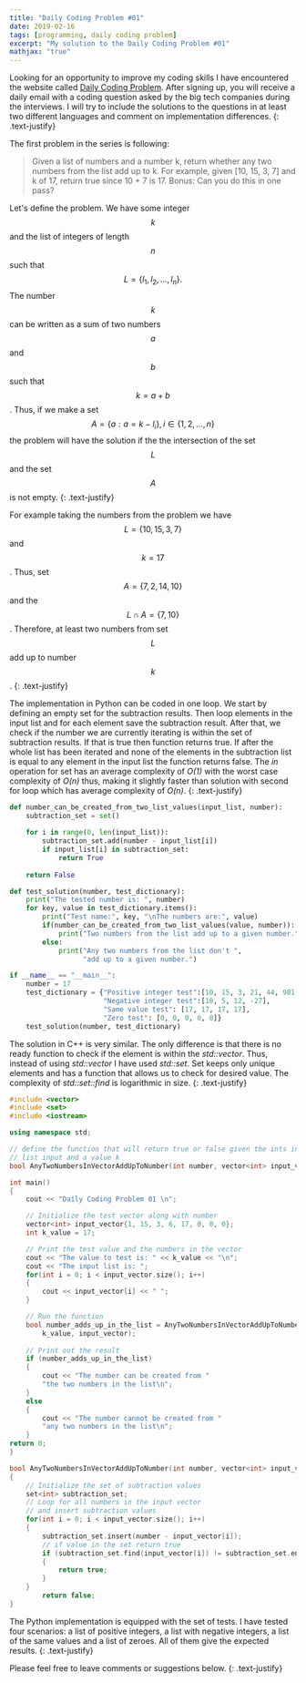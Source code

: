 ```yaml
---
title: "Daily Coding Problem #01"
date: 2019-02-16
tags: [programming, daily coding problem]
excerpt: "My solution to the Daily Coding Problem #01"
mathjax: "true"
---
```


Looking for an opportunity to improve my coding skills I have encountered the website called [Daily Coding Problem](https://www.dailycodingproblem.com/). After signing up, you will receive a daily email with a coding question asked by the big tech companies during the interviews. I will try to include the solutions to the questions in at least two different languages and comment on implementation differences.
{: .text-justify}

The first problem in the series is following:
> Given a list of numbers and a number k, return whether any two numbers from the list add up to k.
> For example, given [10, 15, 3, 7] and k of 17, return true since 10 + 7 is 17.
> Bonus: Can you do this in one pass?

Let's define the problem. We have some integer $$k$$ and the list of integers of length $$n$$ such that $$ L = \{l_1, l_2, ..., l_n \}.$$ The number $$k$$ can be written as a sum of two numbers $$a$$ and $$b$$ such that $$k = a + b$$. Thus, if we make a set $$A =\{a : a = k - l_i\}, i \in \{1, 2, ... , n\}$$ the problem will have the solution if the the intersection of the set $$L$$ and the set $$A$$ is not empty.
{: .text-justify}

For example taking the numbers from the problem we have $$ L = \{10, 15, 3, 7\}$$ and $$k=17$$. Thus, set $$A =\{7, 2, 14, 10\}$$ and the $$L \cap A = \{7, 10\}$$. Therefore, at least two numbers from set $$L$$ add up to number $$k$$.
{: .text-justify}

The implementation in Python can be coded in one loop. We start by defining an empty set for the subtraction results. Then loop elements in the input list and for each element save the subtraction result. After that, we check if the number we are currently iterating is within the set of subtraction results. If that is true then function returns true. If after the whole list has been iterated and none of the elements in the subtraction list is equal to any element in the input list the function returns false. The *in* operation for set has an average complexity of *O(1)* with the worst case complexity of *O(n)* thus, making it slightly faster than solution with second for loop which has average complexity of *O(n)*.
{: .text-justify}

```python
def number_can_be_created_from_two_list_values(input_list, number):
    subtraction_set = set()
    
    for i in range(0, len(input_list)):
        subtraction_set.add(number - input_list[i]) 
        if input_list[i] in subtraction_set: 
            return True
    
    return False

def test_solution(number, test_dictionary):
    print("The tested number is: ", number)
    for key, value in test_dictionary.items():
        print("Test name:", key, "\nThe numbers are:", value)
        if(number_can_be_created_from_two_list_values(value, number)):
            print("Two numbers from the list add up to a given number.") 
        else:
            print("Any two numbers from the list don't ",
                  "add up to a given number.")

if __name__ == "__main__":
    number = 17
    test_dictionary = {"Positive integer test":[10, 15, 3, 21, 44, 981, 7],
                       "Negative integer test":[10, 5, 12, -27],
                       "Same value test": [17, 17, 17, 17],
                       "Zero test": [0, 0, 0, 0, 0]}
    test_solution(number, test_dictionary)
```

The solution in C++ is very similar. The only difference is that there is no ready function to check if the element is within the *std::vector*. Thus, instead of using *std::vector* I have used *std::set*. Set keeps only unique elements and has a function that allows us to check for desired value. The complexity of *std::set::find* is logarithmic in size. 
{: .text-justify}

```cpp
#include <vector>
#include <set>
#include <iostream>

using namespace std;

// define the function that will return true or false given the ints in the 
// list input and a value k
bool AnyTwoNumbersInVectorAddUpToNumber(int number, vector<int> input_vector);

int main()
{
    cout << "Daily Coding Problem 01 \n";

    // Initialize the test vector along with number  
    vector<int> input_vector{1, 15, 3, 6, 17, 0, 0, 0};
    int k_value = 17;

    // Print the test value and the numbers in the vector 
    cout << "The value to test is: " << k_value << "\n";
    cout << "The input list is: ";
    for(int i = 0; i < input_vector.size(); i++)
    {
        cout << input_vector[i] << " ";
    }

    // Run the function
    bool number_adds_up_in_the_list = AnyTwoNumbersInVectorAddUpToNumber(
        k_value, input_vector);
    
    // Print out the result
    if (number_adds_up_in_the_list)
    {
        cout << "The number can be created from "
        "the two numbers in the list\n";
    }
    else
    {
        cout << "The number cannot be created from " 
        "any two numbers in the list\n";
    }
return 0;
}

bool AnyTwoNumbersInVectorAddUpToNumber(int number, vector<int> input_vector)
{
    // Initialize the set of subtraction values
    set<int> subtraction_set;
    // Loop for all numbers in the input vector 
    // and insert subtraction values
    for(int i = 0; i < input_vector.size(); i++)
    {
        subtraction_set.insert(number - input_vector[i]);
        // if value in the set return true
        if (subtraction_set.find(input_vector[i]) != subtraction_set.end())
        {
            return true;
        }
    }    
        return false;
}
```

The Python implementation is equipped with the set of tests. I have tested four scenarios: a list of positive integers, a list with negative integers, a list of the same values and a list of zeroes. All of them give the expected results.
{: .text-justify}

Please feel free to leave comments or suggestions below.
{: .text-justify}
